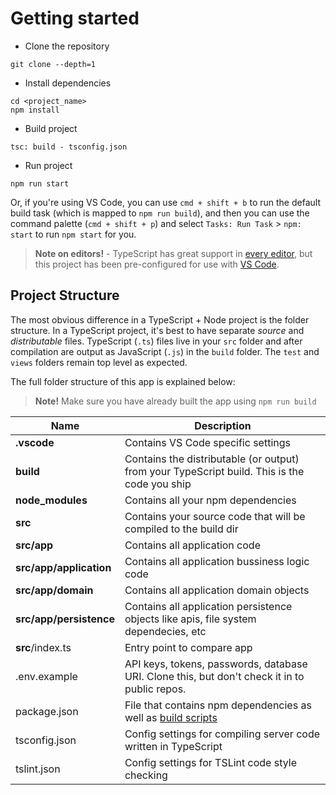 # Getting started
- Clone the repository
```
git clone --depth=1 
```
- Install dependencies
```
cd <project_name>
npm install
```
- Build project
```
tsc: build - tsconfig.json
```
- Run project
```
npm run start
```
Or, if you're using VS Code, you can use `cmd + shift + b` to run the default build task (which is mapped to `npm run build`), and then you can use the command palette (`cmd + shift + p`) and select `Tasks: Run Task` > `npm: start` to run `npm start` for you.

> **Note on editors!** - TypeScript has great support in [every editor](http://www.typescriptlang.org/index.html#download-links), but this project has been pre-configured for use with [VS Code](https://code.visualstudio.com/). 

## Project Structure
The most obvious difference in a TypeScript + Node project is the folder structure.
In a TypeScript project, it's best to have separate _source_  and _distributable_ files.
TypeScript (`.ts`) files live in your `src` folder and after compilation are output as JavaScript (`.js`) in the `build` folder.
The `test` and `views` folders remain top level as expected. 

The full folder structure of this app is explained below:

> **Note!** Make sure you have already built the app using `npm run build`

| Name | Description |
| ------------------------ | --------------------------------------------------------------------------------------------- |
| **.vscode**              | Contains VS Code specific settings                                                            |
| **build**                | Contains the distributable (or output) from your TypeScript build. This is the code you ship  |
| **node_modules**         | Contains all your npm dependencies                                                            |
| **src**                  | Contains your source code that will be compiled to the build dir                              |
| **src/app**              | Contains all application code                                                                 |
| **src/app/application**  | Contains all application bussiness logic code                                                 |
| **src/app/domain**       | Contains all application domain objects                                                       |
| **src/app/persistence**  | Contains all application persistence objects like apis, file system dependecies, etc          |       
| **src**/index.ts         | Entry point to compare app                                                                    |
| .env.example             | API keys, tokens, passwords, database URI. Clone this, but don't check it in to public repos. |
| package.json             | File that contains npm dependencies as well as [build scripts](#what-if-a-library-isnt-on-definitelytyped)                      |    
| tsconfig.json            | Config settings for compiling server code written in TypeScript                               |
| tslint.json              | Config settings for TSLint code style checking                                                |

